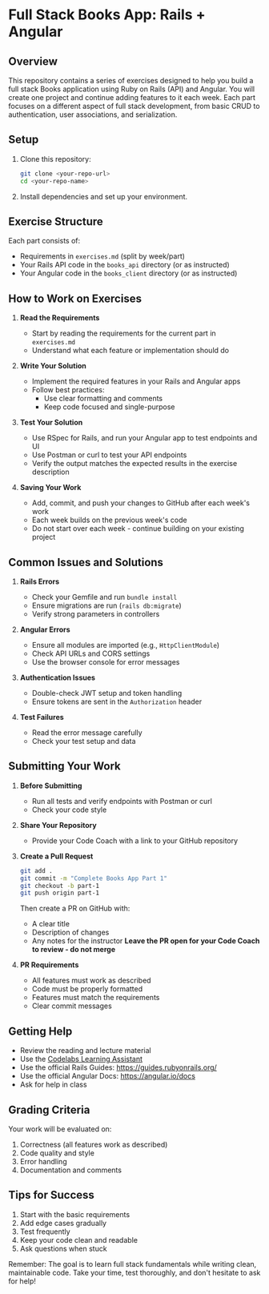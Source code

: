 # Full Stack Books App: Rails + Angular

## Overview

This repository contains a series of exercises designed to help you build a full stack Books application using Ruby on Rails (API) and Angular. You will create one project and continue adding features to it each week. Each part focuses on a different aspect of full stack development, from basic CRUD to authentication, user associations, and serialization.

## Setup

1. Clone this repository:

    ```bash
    git clone <your-repo-url>
    cd <your-repo-name>
    ```

2. Install dependencies and set up your environment.

## Exercise Structure

Each part consists of:

-   Requirements in `exercises.md` (split by week/part)
-   Your Rails API code in the `books_api` directory (or as instructed)
-   Your Angular code in the `books_client` directory (or as instructed)

## How to Work on Exercises

1. **Read the Requirements**
    - Start by reading the requirements for the current part in `exercises.md`
    - Understand what each feature or implementation should do

2. **Write Your Solution**
    - Implement the required features in your Rails and Angular apps
    - Follow best practices:
        - Use clear formatting and comments
        - Keep code focused and single-purpose

3. **Test Your Solution**
    - Use RSpec for Rails, and run your Angular app to test endpoints and UI
    - Use Postman or curl to test your API endpoints
    - Verify the output matches the expected results in the exercise description

4. **Saving Your Work**
    - Add, commit, and push your changes to GitHub after each week's work
    - Each week builds on the previous week's code
    - Do not start over each week - continue building on your existing project

## Common Issues and Solutions

1. **Rails Errors**
    - Check your Gemfile and run `bundle install`
    - Ensure migrations are run (`rails db:migrate`)
    - Verify strong parameters in controllers

2. **Angular Errors**
    - Ensure all modules are imported (e.g., `HttpClientModule`)
    - Check API URLs and CORS settings
    - Use the browser console for error messages

3. **Authentication Issues**
    - Double-check JWT setup and token handling
    - Ensure tokens are sent in the `Authorization` header

4. **Test Failures**
    - Read the error message carefully
    - Check your test setup and data

## Submitting Your Work

1. **Before Submitting**
    - Run all tests and verify endpoints with Postman or curl
    - Check your code style

2. **Share Your Repository**
    - Provide your Code Coach with a link to your GitHub repository

3. **Create a Pull Request**

    ```bash
    git add .
    git commit -m "Complete Books App Part 1"
    git checkout -b part-1
    git push origin part-1
    ```

    Then create a PR on GitHub with:
    - A clear title
    - Description of changes
    - Any notes for the instructor
    **Leave the PR open for your Code Coach to review - do not merge**

4. **PR Requirements**
    - All features must work as described
    - Code must be properly formatted
    - Features must match the requirements
    - Clear commit messages

## Getting Help

- Review the reading and lecture material
- Use the [Codelabs Learning Assistant](https://chat.openai.com/g/g-68484cbcb348819181c3f4137b0b7c49-codelabs-learning-assistant)
- Use the official Rails Guides: https://guides.rubyonrails.org/
- Use the official Angular Docs: https://angular.io/docs
- Ask for help in class

## Grading Criteria

Your work will be evaluated on:

1. Correctness (all features work as described)
2. Code quality and style
3. Error handling
4. Documentation and comments

## Tips for Success

1. Start with the basic requirements
2. Add edge cases gradually
3. Test frequently
4. Keep your code clean and readable
5. Ask questions when stuck

Remember: The goal is to learn full stack fundamentals while writing clean, maintainable code. Take your time, test thoroughly, and don't hesitate to ask for help!
